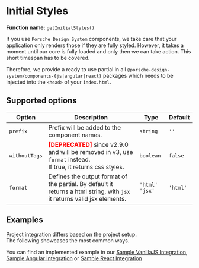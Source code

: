 # Initial Styles
**Function name:** `getInitialStyles()`

If you use `Porsche Design System` components, we take care that your application only renders those if they are fully styled.
However, it takes a moment until our core is fully loaded and only then we can take action. This short timespan has to be covered.

Therefore, we provide a ready to use partial in all `@porsche-design-system/components-{js|angular|react}` packages which needs to be injected into the `<head>` of your `index.html`.

## Supported options

| Option        | Description                                                                                                                                       | Type             | Default  |
|---------------|---------------------------------------------------------------------------------------------------------------------------------------------------|------------------|----------|
| `prefix`      | Prefix will be added to the component names.                                                                                                      | `string`         | `''`     |
| `withoutTags` | <span style='color:red'>**[DEPRECATED]**</span> since v2.9.0 and will be removed in v3, use `format` instead.<br/>If true, it returns css styles. | `boolean`        | `false`  |
| `format`      | Defines the output format of the partial. By default it returns a html string, with `jsx` it returns valid jsx elements.                          | `'html'` `'jsx'` | `'html'` |

## Examples

Project integration differs based on the project setup.  
The following showcases the most common ways.

<PartialDocs name="getInitialStyles" :params="params" location="head"></PartialDocs>

You can find an implemented example in our [Sample VanillaJS Integration](https://github.com/porscheui/sample-integration-vanillajs), [Sample Angular Integration](https://github.com/porscheui/sample-integration-angular) or [Sample React Integration](https://github.com/porscheui/sample-integration-react)

<script lang="ts">
import Vue from 'vue';
import Component from 'vue-class-component';

@Component
export default class Code extends Vue {
  public params = [
    {
      value: ""
    },
    {
      value: "{ prefix: 'custom-prefix' }",
      comment: 'with custom prefix to match your prefixed components',
    },
  ];
}
</script>
